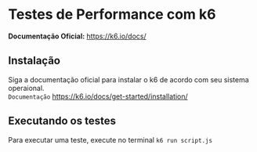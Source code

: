 # Testes de Performance com k6  

**Documentação Oficial:** https://k6.io/docs/

## Instalação

Siga a documentação oficial para instalar o k6 de acordo com seu sistema operaional.  
`Documentação` https://k6.io/docs/get-started/installation/  

## Executando os testes

Para executar uma teste, execute no terminal `k6 run script.js`  
